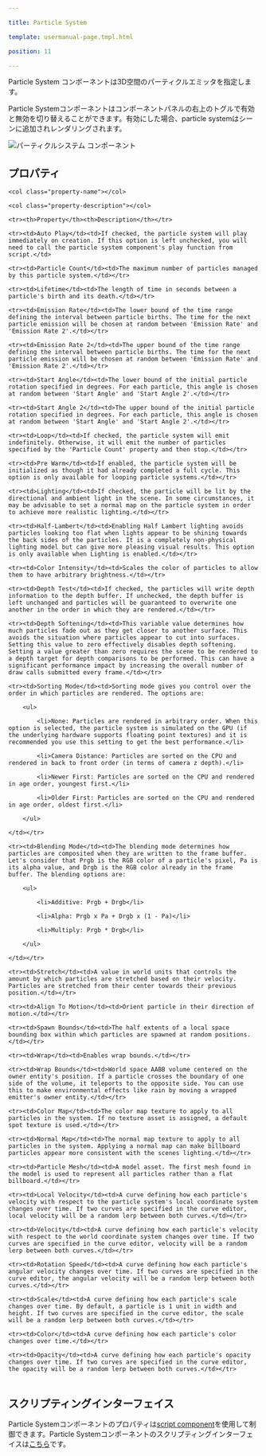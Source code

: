 ---
title: Particle System
template: usermanual-page.tmpl.html
position: 11
---

Particle System コンポーネントは3D空間のパーティクルエミッタを指定します。

Particle Systemコンポーネントはコンポーネントパネルの右上のトグルで有効と無効を切り替えることができます。有効にした場合、particle systemはシーンに追加されレンダリングされます。

![パーティクルシステム コンポーネント][1]

## プロパティ

<table class="table table-striped">
    <col class="property-name"></col>
    <col class="property-description"></col>
    <tr><th>Property</th><th>Description</th></tr>
    <tr><td>Auto Play</td><td>If checked, the particle system will play immediately on creation. If this option is left unchecked, you will need to call the particle system component's play function from script.</td>
    <tr><td>Particle Count</td><td>The maximum number of particles managed by this particle system.</td></tr>
    <tr><td>Lifetime</td><td>The length of time in seconds between a particle's birth and its death.</td></tr>
    <tr><td>Emission Rate</td><td>The lower bound of the time range defining the interval between particle births. The time for the next particle emission will be chosen at random between 'Emission Rate' and 'Emission Rate 2'.</td></tr>
    <tr><td>Emission Rate 2</td><td>The upper bound of the time range defining the interval between particle births. The time for the next particle emission will be chosen at random between 'Emission Rate' and 'Emission Rate 2'.</td></tr>
    <tr><td>Start Angle</td><td>The lower bound of the initial particle rotation specified in degrees. For each particle, this angle is chosen at random between 'Start Angle' and 'Start Angle 2'.</td></tr>
    <tr><td>Start Angle 2</td><td>The upper bound of the initial particle rotation specified in degrees. For each particle, this angle is chosen at random between 'Start Angle' and 'Start Angle 2'.</td></tr>
    <tr><td>Loop</td><td>If checked, the particle system will emit indefinitely. Otherwise, it will emit the number of particles specified by the 'Particle Count' property and then stop.</td></tr>
    <tr><td>Pre Warm</td><td>If enabled, the particle system will be initialized as though it had already completed a full cycle. This option is only available for looping particle systems.</td></tr>
    <tr><td>Lighting</td><td>If checked, the particle will be lit by the directional and ambient light in the scene. In some circumstances, it may be advisable to set a normal map on the particle system in order to achieve more realistic lighting.</td></tr>
    <tr><td>Half-Lambert</td><td>Enabling Half Lambert lighting avoids particles looking too flat when lights appear to be shining towards the back sides of the particles. It is a completely non-physical lighting model but can give more pleasing visual results. This option is only available when Lighting is enabled.</td></tr>
    <tr><td>Color Intensity</td><td>Scales the color of particles to allow them to have arbitrary brightness.</td></tr>
    <tr><td>Depth Test</td><td>If checked, the particles will write depth information to the depth buffer. If unchecked, the depth buffer is left unchanged and particles will be guaranteed to overwrite one another in the order in which they are rendered.</td></tr>
    <tr><td>Depth Softening</td><td>This variable value determines how much particles fade out as they get closer to another surface. This avoids the situation where particles appear to cut into surfaces. Setting this value to zero effectively disables depth softening. Setting a value greater than zero requires the scene to be rendered to a depth target for depth comparisons to be performed. This can have a significant performance impact by increasing the overall number of draw calls submitted every frame.</td></tr>
    <tr><td>Sorting Mode</td><td>Sorting mode gives you control over the order in which particles are rendered. The options are:
        <ul>
            <li>None: Particles are rendered in arbitrary order. When this option is selected, the particle system is simulated on the GPU (if the underlying hardware supports floating point textures) and it is recommended you use this setting to get the best performance.</li>
            <li>Camera Distance: Particles are sorted on the CPU and rendered in back to front order (in terms of camera z depth).</li>
            <li>Newer First: Particles are sorted on the CPU and rendered in age order, youngest first.</li>
            <li>Older First: Particles are sorted on the CPU and rendered in age order, oldest first.</li>
        </ul>
    </td></tr>
    <tr><td>Blending Mode</td><td>The blending mode determines how particles are composited when they are written to the frame buffer. Let's consider that Prgb is the RGB color of a particle's pixel, Pa is its alpha value, and Drgb is the RGB color already in the frame buffer. The blending options are:
        <ul>
            <li>Additive: Prgb + Drgb</li>
            <li>Alpha: Prgb x Pa + Drgb x (1 - Pa)</li>
            <li>Multiply: Prgb * Drgb</li>
        </ul>
    </td></tr>
    <tr><td>Stretch</td><td>A value in world units that controls the amount by which particles are stretched based on their velocity. Particles are stretched from their center towards their previous position.</td></tr>
    <tr><td>Align To Motion</td><td>Orient particle in their direction of motion.</td></tr>
    <tr><td>Spawn Bounds</td><td>The half extents of a local space bounding box within which particles are spawned at random positions.</td></tr>
    <tr><td>Wrap</td><td>Enables wrap bounds.</td></tr>
    <tr><td>Wrap Bounds</td><td>World space AABB volume centered on the owner entity's position. If a particle crosses the boundary of one side of the volume, it teleports to the opposite side. You can use this to make environmental effects like rain by moving a wrapped emitter's owner entity.</td></tr>
    <tr><td>Color Map</td><td>The color map texture to apply to all particles in the system. If no texture asset is assigned, a default spot texture is used.</td></tr>
    <tr><td>Normal Map</td><td>The normal map texture to apply to all particles in the system. Applying a normal map can make billboard particles appear more consistent with the scenes lighting.</td></tr>
    <tr><td>Particle Mesh</td><td>A model asset. The first mesh found in the model is used to represent all particles rather than a flat billboard.</td></tr>
    <tr><td>Local Velocity</td><td>A curve defining how each particle's velocity with respect to the particle system's local coordinate system changes over time. If two curves are specified in the curve editor, local velocity will be a random lerp between both curves.</td></tr>
    <tr><td>Velocity</td><td>A curve defining how each particle's velocity with respect to the world coordinate system changes over time. If two curves are specified in the curve editor, velocity will be a random lerp between both curves.</td></tr>
    <tr><td>Rotation Speed</td><td>A curve defining how each particle's angular velocity changes over time. If two curves are specified in the curve editor, the angular velocity will be a random lerp between both curves.</td></tr>
    <tr><td>Scale</td><td>A curve defining how each particle's scale changes over time. By default, a particle is 1 unit in width and height. If two curves are specified in the curve editor, the scale will be a random lerp between both curves.</td></tr>
    <tr><td>Color</td><td>A curve defining how each particle's color changes over time.</td></tr>
    <tr><td>Opacity</td><td>A curve defining how each particle's opacity changes over time. If two curves are specified in the curve editor, the opacity will be a random lerp between both curves.</td></tr>
</table>

## スクリプティングインターフェイス

Particle Systemコンポーネントのプロパティは[script component][2]を使用して制御できます。Particle Systemコンポーネントのスクリプティングインターフェイスは[こちら][3]です。

[1]: /images/user-manual/scenes/components/component-particle-system.png
[2]: /user-manual/packs/components/script
[3]: /engine/api/stable/symbols/pc.ParticleSystemComponent.html

